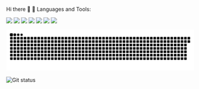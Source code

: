Hi there 👋
🚀 Languages and Tools:

![](https://img.shields.io/badge/-Python-3776AB?logo=Python&logoColor=fff)
![](https://img.shields.io/badge/-Django-092E20?logo=Django&logoColor=fff)
![](https://img.shields.io/badge/-Git-F05032?logo=Git&logoColor=fff)
![](https://img.shields.io/badge/-GitHub-181717?logo=GitHub&logoColor=fff)
![](https://img.shields.io/badge/-Docker-2496ED?logo=Docker&logoColor=fff)
![](https://img.shields.io/badge/-Postgresql-4169E1?logo=Postgresql&logoColor=fff)
![](https://img.shields.io/badge/-Sqlite3-003B57?logo=Sqlite3&logoColor=fff)


![Git hub snake](https://raw.githubusercontent.com/theMir8/theMir8/9973dc63b67e2628603de8868cce7a069ff00873/github-contribution-grid-snake.svg)

![Git status](https://github-readme-stats.vercel.app/api?username=Begzod2004&count_private=true&show_icons=true&theme=radical)


